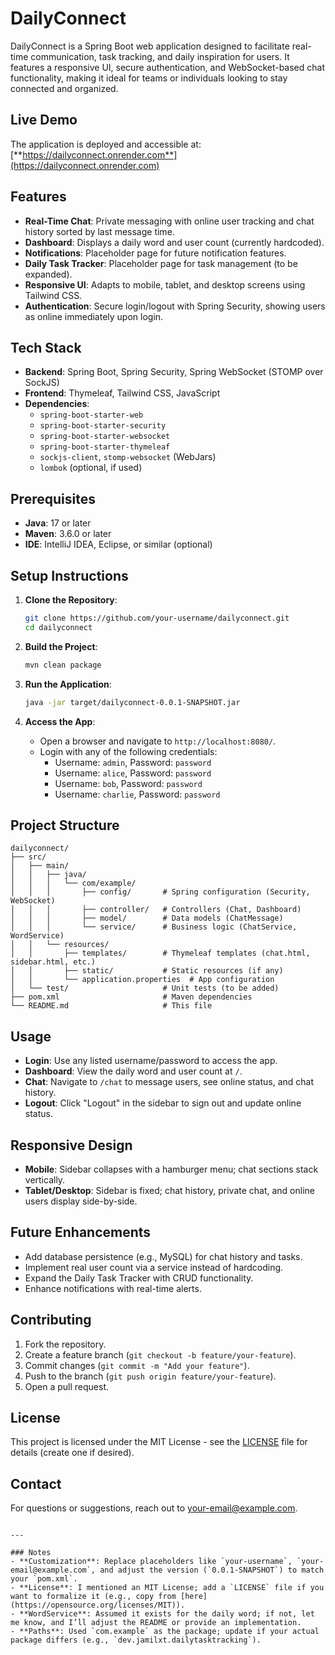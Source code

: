 # DailyConnect

DailyConnect is a Spring Boot web application designed to facilitate real-time communication, task tracking, and daily inspiration for users. It features a responsive UI, secure authentication, and WebSocket-based chat functionality, making it ideal for teams or individuals looking to stay connected and organized.

## Live Demo
The application is deployed and accessible at:  
[**https://dailyconnect.onrender.com**](https://dailyconnect.onrender.com)

## Features
- **Real-Time Chat**: Private messaging with online user tracking and chat history sorted by last message time.
- **Dashboard**: Displays a daily word and user count (currently hardcoded).
- **Notifications**: Placeholder page for future notification features.
- **Daily Task Tracker**: Placeholder page for task management (to be expanded).
- **Responsive UI**: Adapts to mobile, tablet, and desktop screens using Tailwind CSS.
- **Authentication**: Secure login/logout with Spring Security, showing users as online immediately upon login.

## Tech Stack
- **Backend**: Spring Boot, Spring Security, Spring WebSocket (STOMP over SockJS)
- **Frontend**: Thymeleaf, Tailwind CSS, JavaScript
- **Dependencies**: 
  - `spring-boot-starter-web`
  - `spring-boot-starter-security`
  - `spring-boot-starter-websocket`
  - `spring-boot-starter-thymeleaf`
  - `sockjs-client`, `stomp-websocket` (WebJars)
  - `lombok` (optional, if used)

## Prerequisites
- **Java**: 17 or later
- **Maven**: 3.6.0 or later
- **IDE**: IntelliJ IDEA, Eclipse, or similar (optional)

## Setup Instructions
1. **Clone the Repository**:
   ```bash
   git clone https://github.com/your-username/dailyconnect.git
   cd dailyconnect

2. **Build the Project**:
   ```bash
   mvn clean package
   ```

3. **Run the Application**:
   ```bash
   java -jar target/dailyconnect-0.0.1-SNAPSHOT.jar
   ```

4. **Access the App**:
   - Open a browser and navigate to `http://localhost:8080/`.
   - Login with any of the following credentials:
     - Username: `admin`, Password: `password`
     - Username: `alice`, Password: `password`
     - Username: `bob`, Password: `password`
     - Username: `charlie`, Password: `password`

## Project Structure
```
dailyconnect/
├── src/
│   ├── main/
│   │   ├── java/
│   │   │   └── com/example/
│   │   │       ├── config/       # Spring configuration (Security, WebSocket)
│   │   │       ├── controller/   # Controllers (Chat, Dashboard)
│   │   │       ├── model/        # Data models (ChatMessage)
│   │   │       └── service/      # Business logic (ChatService, WordService)
│   │   └── resources/
│   │       ├── templates/        # Thymeleaf templates (chat.html, sidebar.html, etc.)
│   │       ├── static/           # Static resources (if any)
│   │       └── application.properties  # App configuration
│   └── test/                     # Unit tests (to be added)
├── pom.xml                       # Maven dependencies
└── README.md                     # This file
```

## Usage
- **Login**: Use any listed username/password to access the app.
- **Dashboard**: View the daily word and user count at `/`.
- **Chat**: Navigate to `/chat` to message users, see online status, and chat history.
- **Logout**: Click "Logout" in the sidebar to sign out and update online status.

## Responsive Design
- **Mobile**: Sidebar collapses with a hamburger menu; chat sections stack vertically.
- **Tablet/Desktop**: Sidebar is fixed; chat history, private chat, and online users display side-by-side.

## Future Enhancements
- Add database persistence (e.g., MySQL) for chat history and tasks.
- Implement real user count via a service instead of hardcoding.
- Expand the Daily Task Tracker with CRUD functionality.
- Enhance notifications with real-time alerts.

## Contributing
1. Fork the repository.
2. Create a feature branch (`git checkout -b feature/your-feature`).
3. Commit changes (`git commit -m "Add your feature"`).
4. Push to the branch (`git push origin feature/your-feature`).
5. Open a pull request.

## License
This project is licensed under the MIT License - see the [LICENSE](LICENSE) file for details (create one if desired).

## Contact
For questions or suggestions, reach out to [your-email@example.com](mailto:your-email@example.com).
```

---

### Notes
- **Customization**: Replace placeholders like `your-username`, `your-email@example.com`, and adjust the version (`0.0.1-SNAPSHOT`) to match your `pom.xml`.
- **License**: I mentioned an MIT License; add a `LICENSE` file if you want to formalize it (e.g., copy from [here](https://opensource.org/licenses/MIT)).
- **WordService**: Assumed it exists for the daily word; if not, let me know, and I’ll adjust the README or provide an implementation.
- **Paths**: Used `com.example` as the package; update if your actual package differs (e.g., `dev.jamilxt.dailytasktracking`).
